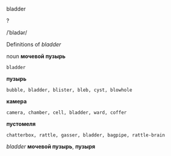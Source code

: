 bladder

?

/ˈbladər/

Definitions of _bladder_

noun
**мочевой пузырь**

    bladder
**пузырь**

    bubble, bladder, blister, bleb, cyst, blowhole
**камера**

    camera, chamber, cell, bladder, ward, coffer
**пустомеля**

    chatterbox, rattle, gasser, bladder, bagpipe, rattle-brain

_bladder_
**мочевой пузырь**, **пузыря**
